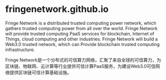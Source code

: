 # fringenetwork.github.io

Fringe Network is a distributed trusted computing power network, which gathers trusted computing power from all over the world. Fringe Network will provide trusted computing PaaS services for blockchain, Internet of Things, cloud computing and other industries. Fringe Network will build a Web3.0 trusted network, which can Provide blockchain trusted computing infrastructure.

Fringe Network是一个分布式的可信算力网络，汇聚了来自全球的可信算力，为区块链、物联网、云计算等行业提供可信计算PaaS服务，为建设Web3.0可信网络提供区块链可信计算基础设施。
